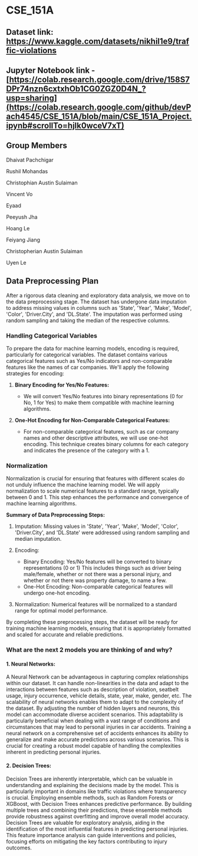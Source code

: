 # CSE_151A

## Dataset link: https://www.kaggle.com/datasets/nikhil1e9/traffic-violations

## Jupyter Notebook link - [https://colab.research.google.com/drive/158S7DPr74nzn6cxtxhOb1CG0ZGZ0D4N_?usp=sharing](https://colab.research.google.com/github/devPach4545/CSE_151A/blob/main/CSE_151A_Project.ipynb#scrollTo=hjlk0wceV7xT)

## Group Members 
Dhaivat Pachchigar

Rushil Mohandas

Christophian Austin Sulaiman

Vincent Vo

Eyaad

Peeyush Jha

Hoang Le

Feiyang Jiang

Christopherian Austin Sulaiman

Uyen Le

## Data Preprocessing Plan

After a rigorous data cleaning and exploratory data analysis, we move on to the data preprocessing stage. The dataset has undergone data imputation to address missing values in columns such as 'State', 'Year', 'Make', 'Model', 'Color', 'Driver.City', and 'DL.State'. The imputation was performed using random sampling and taking the median of the respective columns.

### Handling Categorical Variables

To prepare the data for machine learning models, encoding is required, particularly for categorical variables. The dataset contains various categorical features such as Yes/No indicators and non-comparable features like the names of car companies. We'll apply the following strategies for encoding:

1. **Binary Encoding for Yes/No Features:**
   - We will convert Yes/No features into binary representations (0 for No, 1 for Yes) to make them compatible with machine learning algorithms.

2. **One-Hot Encoding for Non-Comparable Categorical Features:**
   - For non-comparable categorical features, such as car company names and other descriptive attributes, we will use one-hot encoding. This technique creates binary columns for each category and indicates the presence of the category with a 1.

### Normalization

Normalization is crucial for ensuring that features with different scales do not unduly influence the machine learning model. We will apply normalization to scale numerical features to a standard range, typically between 0 and 1. This step enhances the performance and convergence of machine learning algorithms.

**Summary of Data Preprocessing Steps:**

1. Imputation: Missing values in 'State', 'Year', 'Make', 'Model', 'Color', 'Driver.City', and 'DL.State' were addressed using random sampling and median imputation.

2. Encoding:
   - Binary Encoding: Yes/No features will be converted to binary representations (0 or 1) This includes things such as driver being male/female, whether or not there was a personal injury, and whether or not there was property damage, to name a few.
   - One-Hot Encoding: Non-comparable categorical features will undergo one-hot encoding.

3. Normalization: Numerical features will be normalized to a standard range for optimal model performance.

By completing these preprocessing steps, the dataset will be ready for training machine learning models, ensuring that it is appropriately formatted and scaled for accurate and reliable predictions.

### What are the next 2 models you are thinking of and why?

#### 1. Neural Networks:

A Neural Network can be advantageous in capturing complex relationships within our dataset. It can handle non-linearities in the data and adapt to the interactions between features such as description of violation, seatbelt usage, injury occurrence, vehicle details, state, year, make, gender, etc.
The scalability of neural networks enables them to adapt to the complexity of the dataset. By adjusting the number of hidden layers and neurons, this model can accommodate diverse accident scenarios. This adaptability is particularly beneficial when dealing with a vast range of conditions and circumstances that may lead to personal injuries in car accidents. Training a neural network on a comprehensive set of accidents enhances its ability to generalize and make accurate predictions across various scenarios. This is crucial for creating a robust model capable of handling the complexities inherent in predicting personal injuries.

#### 2. Decision Trees:

Decision Trees are inherently interpretable, which can be valuable in understanding and explaining the decisions made by the model. This is particularly important in domains like traffic violations where transparency is crucial.
Employing ensemble methods, such as Random Forests or XGBoost, with Decision Trees enhances predictive performance. By building multiple trees and combining their predictions, these ensemble methods provide robustness against overfitting and improve overall model accuracy.
Decision Trees are valuable for exploratory analysis, aiding in the identification of the most influential features in predicting personal injuries. This feature importance analysis can guide interventions and policies, focusing efforts on mitigating the key factors contributing to injury outcomes.




